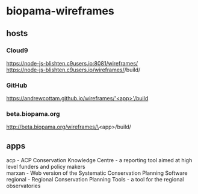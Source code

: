 # biopama-wireframes

## hosts
### Cloud9 
https://node-js-blishten.c9users.io:8081/wireframes/   
https://node-js-blishten.c9users.io/wireframes/<app>/build/

### GitHub
https://andrewcottam.github.io/wireframes/'<app>'/build  

### beta.biopama.org
http://beta.biopama.org/wireframes/\<app\>/build/   

## apps
acp - ACP Conservation Knowledge Centre - a reporting tool aimed at high level funders and policy makers   
marxan - Web version of the Systematic Conservation Planning Software   
regional - Regional Conservation Planning Tools - a tool for the regional observatories   
